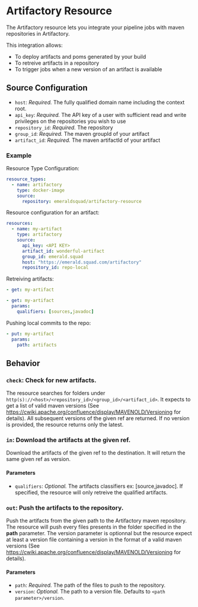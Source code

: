 # Artifactory Resource
The Artifactory resource lets you integrate your pipeline jobs with maven repositories in Artifactory.

This integration allows:

- To deploy artifacts and poms generated by your build
- To retreive artifacts in a repository
- To trigger jobs when a new version of an artifact is available
## Source Configuration
* `host`: *Required.* The fully qualified domain name including the context root.
* `api_key`: *Required.* The API key of a user with sufficient read and write privileges on the repositories you wish to use
* `repository_id`: *Required.* The repository 
* `group_id`: *Required.* The maven groupId of your artifact
* `artifact_id`: *Required.* The maven artifactId of your artifact
### Example
Resource Type Configuration:
``` yaml
resource_types: 
  - name: artifactory
    type: docker-image
    source: 
      repository: emeraldsquad/artifactory-resource
```
Resource configuration for an artifact:
``` yaml
resources: 
  - name: my-artifact
    type: artifactory
    source: 
      api_key: <API KEY>
      artifact_id: wonderful-artifact
      group_id: emerald.squad
      host: "https://emerald.squad.com/artifactory"
      repository_id: repo-local
```
Retreiving artifacts:

``` yaml
- get: my-artifact
```

``` yaml
- get: my-artifact
  params: 
    qualifiers: [sources,javadoc]
```
Pushing local commits to the repo:
``` yaml
- put: my-artifact
  params:
    path: artifacts
```
## Behavior
### `check`: Check for new artifacts.
The resource searches for folders under `http(s)://<host>/<repository_id>/<group_id>/<artifact_id>`. It expects to get a list of valid maven versions (See https://cwiki.apache.org/confluence/display/MAVENOLD/Versioning for details). All subsequent versions of the given ref are returned. If no version is provided, the resource returns only the latest.
### `in`: Download the artifacts at the given ref.
Download the artifacts of the given ref to the destination. It will return the same given ref as version.
#### Parameters
* `qualifiers`: *Optional.* The artifacts classifiers ex: [source,javadoc]. If specified, the resource will only retreive the qualified artifacts.
### `out`: Push the artifacts to the repository.
Push the artifacts from the given path to the Artifactory maven repository. The resource will push every files presents in the folder specified in the **path** parameter. The version parameter is optionnal but the resource expect at least a version file containing a version in the format of a valid maven versions (See https://cwiki.apache.org/confluence/display/MAVENOLD/Versioning for details).
#### Parameters
* `path`: *Required.* The path of the files to push to the repository.
* `version`: *Optional.* The path to a version file. Defaults to `<path parameter>/version`.

